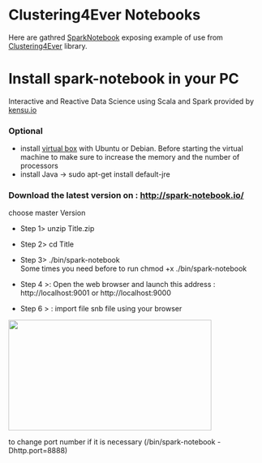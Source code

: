 # Clustering4Ever Notebooks

Here are gathred [SparkNotebook](https://github.com/spark-notebook/spark-notebook) exposing example of use from [Clustering4Ever](https://github.com/Clustering4Ever/Clustering4Ever) library.

# Install spark-notebook in your PC
Interactive and Reactive Data Science using Scala and Spark provided by [kensu.io](kensu.io)

### Optional 
* install  [virtual box](https://www.virtualbox.org/) with Ubuntu or Debian.
Before starting the virtual machine to make sure to increase the memory and the number of processors
* install Java  -> sudo apt-get install default-jre

### Download the latest version on : http://spark-notebook.io/
choose master Version 
* Step 1> unzip Title.zip
* Step 2> cd Title
* Step 3> ./bin/spark-notebook    
  Some times you need before to run chmod +x ./bin/spark-notebook

* Step 4 >: Open the web browser and launch this address : http://localhost:9001
  or
  http://localhost:9000
  
* Step 6 > : import file snb file using your browser 
<img src="https://sites.google.com/site/lebbah/aims-program/openspark.png" width="400" height="218" border="0">

to change port number if it is necessary
(/bin/spark-notebook -Dhttp.port=8888)

